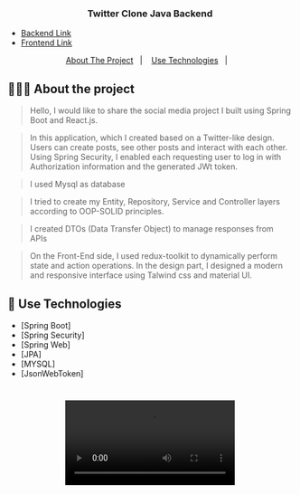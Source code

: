 <h3 align="center">
  Twitter Clone Java Backend
</h3>


- [Backend Link](https://github.com/sertanozcnn/Twitter-Clone-Backend-Java)
- [Frontend Link](https://github.com/sertanozcnn/Twitter-Clone-React-Java)


<p align="center">
  <a href="#-about-the-project">About The Project</a>&nbsp;&nbsp;&nbsp;|&nbsp;&nbsp;&nbsp;
  <a href="#-technologies">Use Technologies</a>&nbsp;&nbsp;&nbsp;|&nbsp;&nbsp;&nbsp;

</p>

## 👨🏻‍💻 About the project

> Hello, I would like to share the social media project I built using Spring Boot and React.js.

> In this application, which I created based on a Twitter-like design. Users can create posts, see other posts and interact with each other. Using Spring Security, I enabled each requesting user to log in with Authorization information and the generated JWt token.

> I used Mysql as database

> I tried to create my Entity, Repository, Service and Controller layers according to OOP-SOLID principles.

> I created DTOs (Data Transfer Object) to manage responses from APIs

> On the Front-End side, I used redux-toolkit to dynamically perform state and action operations. In the design part, I designed a modern and responsive interface using Talwind css and material UI.

## 🚀 Use Technologies

- [Spring Boot]
- [Spring Security]
- [Spring Web]
- [JPA]
- [MYSQL]
- [JsonWebToken]


<h1 align="center">
	<video alt="Project" src="https://github.com/sertanozcnn/Twitter-Clone-React-Java/assets/90261603/a0fa4eed-fa4f-41dc-811e-931ac2167031" />
</h1>







